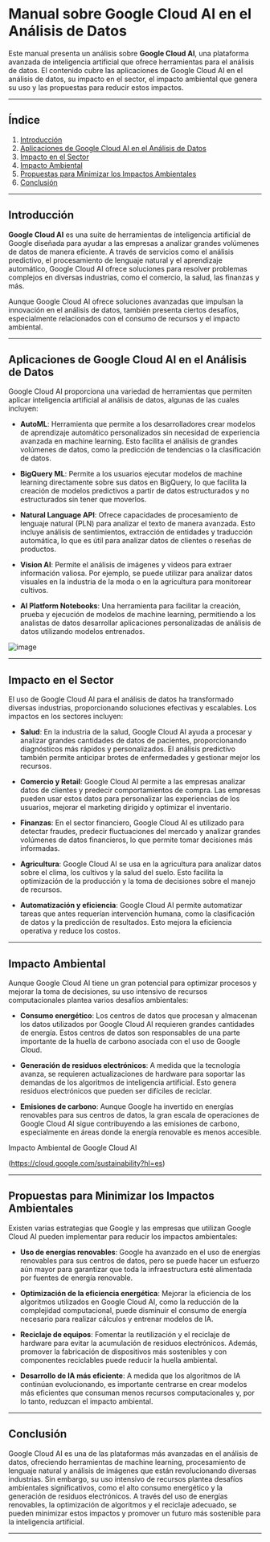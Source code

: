 # Manual sobre Google Cloud AI en el Análisis de Datos

Este manual presenta un análisis sobre **Google Cloud AI**, una plataforma avanzada de inteligencia artificial que ofrece herramientas para el análisis de datos. El contenido cubre las aplicaciones de Google Cloud AI en el análisis de datos, su impacto en el sector, el impacto ambiental que genera su uso y las propuestas para reducir estos impactos.

---

## Índice
1. [Introducción](#introducción)
2. [Aplicaciones de Google Cloud AI en el Análisis de Datos](#aplicaciones-de-google-cloud-ai-en-el-análisis-de-datos)
3. [Impacto en el Sector](#impacto-en-el-sector)
4. [Impacto Ambiental](#impacto-ambiental)
5. [Propuestas para Minimizar los Impactos Ambientales](#propuestas-para-minimizar-los-impactos-ambientales)
6. [Conclusión](#conclusión)

---

## Introducción

**Google Cloud AI** es una suite de herramientas de inteligencia artificial de Google diseñada para ayudar a las empresas a analizar grandes volúmenes de datos de manera eficiente. A través de servicios como el análisis predictivo, el procesamiento de lenguaje natural y el aprendizaje automático, Google Cloud AI ofrece soluciones para resolver problemas complejos en diversas industrias, como el comercio, la salud, las finanzas y más.

Aunque Google Cloud AI ofrece soluciones avanzadas que impulsan la innovación en el análisis de datos, también presenta ciertos desafíos, especialmente relacionados con el consumo de recursos y el impacto ambiental.

---

## Aplicaciones de Google Cloud AI en el Análisis de Datos

Google Cloud AI proporciona una variedad de herramientas que permiten aplicar inteligencia artificial al análisis de datos, algunas de las cuales incluyen:

- **AutoML**: Herramienta que permite a los desarrolladores crear modelos de aprendizaje automático personalizados sin necesidad de experiencia avanzada en machine learning. Esto facilita el análisis de grandes volúmenes de datos, como la predicción de tendencias o la clasificación de datos.

- **BigQuery ML**: Permite a los usuarios ejecutar modelos de machine learning directamente sobre sus datos en BigQuery, lo que facilita la creación de modelos predictivos a partir de datos estructurados y no estructurados sin tener que moverlos.

- **Natural Language API**: Ofrece capacidades de procesamiento de lenguaje natural (PLN) para analizar el texto de manera avanzada. Esto incluye análisis de sentimientos, extracción de entidades y traducción automática, lo que es útil para analizar datos de clientes o reseñas de productos.

- **Vision AI**: Permite el análisis de imágenes y videos para extraer información valiosa. Por ejemplo, se puede utilizar para analizar datos visuales en la industria de la moda o en la agricultura para monitorear cultivos.

- **AI Platform Notebooks**: Una herramienta para facilitar la creación, prueba y ejecución de modelos de machine learning, permitiendo a los analistas de datos desarrollar aplicaciones personalizadas de análisis de datos utilizando modelos entrenados.


![image](https://github.com/user-attachments/assets/d4a4808b-fc9e-4444-b71a-25138ded4271)

---

## Impacto en el Sector

El uso de Google Cloud AI para el análisis de datos ha transformado diversas industrias, proporcionando soluciones efectivas y escalables. Los impactos en los sectores incluyen:

- **Salud**: En la industria de la salud, Google Cloud AI ayuda a procesar y analizar grandes cantidades de datos de pacientes, proporcionando diagnósticos más rápidos y personalizados. El análisis predictivo también permite anticipar brotes de enfermedades y gestionar mejor los recursos.

- **Comercio y Retail**: Google Cloud AI permite a las empresas analizar datos de clientes y predecir comportamientos de compra. Las empresas pueden usar estos datos para personalizar las experiencias de los usuarios, mejorar el marketing dirigido y optimizar el inventario.

- **Finanzas**: En el sector financiero, Google Cloud AI es utilizado para detectar fraudes, predecir fluctuaciones del mercado y analizar grandes volúmenes de datos financieros, lo que permite tomar decisiones más informadas.

- **Agricultura**: Google Cloud AI se usa en la agricultura para analizar datos sobre el clima, los cultivos y la salud del suelo. Esto facilita la optimización de la producción y la toma de decisiones sobre el manejo de recursos.

- **Automatización y eficiencia**: Google Cloud AI permite automatizar tareas que antes requerían intervención humana, como la clasificación de datos y la predicción de resultados. Esto mejora la eficiencia operativa y reduce los costos.

---

## Impacto Ambiental

Aunque Google Cloud AI tiene un gran potencial para optimizar procesos y mejorar la toma de decisiones, su uso intensivo de recursos computacionales plantea varios desafíos ambientales:

- **Consumo energético**: Los centros de datos que procesan y almacenan los datos utilizados por Google Cloud AI requieren grandes cantidades de energía. Estos centros de datos son responsables de una parte importante de la huella de carbono asociada con el uso de Google Cloud.

- **Generación de residuos electrónicos**: A medida que la tecnología avanza, se requieren actualizaciones de hardware para soportar las demandas de los algoritmos de inteligencia artificial. Esto genera residuos electrónicos que pueden ser difíciles de reciclar.

- **Emisiones de carbono**: Aunque Google ha invertido en energías renovables para sus centros de datos, la gran escala de operaciones de Google Cloud AI sigue contribuyendo a las emisiones de carbono, especialmente en áreas donde la energía renovable es menos accesible.

 Impacto Ambiental de Google Cloud AI

(https://cloud.google.com/sustainability?hl=es)


---

## Propuestas para Minimizar los Impactos Ambientales

Existen varias estrategias que Google y las empresas que utilizan Google Cloud AI pueden implementar para reducir los impactos ambientales:

- **Uso de energías renovables**: Google ha avanzado en el uso de energías renovables para sus centros de datos, pero se puede hacer un esfuerzo aún mayor para garantizar que toda la infraestructura esté alimentada por fuentes de energía renovable.

- **Optimización de la eficiencia energética**: Mejorar la eficiencia de los algoritmos utilizados en Google Cloud AI, como la reducción de la complejidad computacional, puede disminuir el consumo de energía necesario para realizar cálculos y entrenar modelos de IA.

- **Reciclaje de equipos**: Fomentar la reutilización y el reciclaje de hardware para evitar la acumulación de residuos electrónicos. Además, promover la fabricación de dispositivos más sostenibles y con componentes reciclables puede reducir la huella ambiental.

- **Desarrollo de IA más eficiente**: A medida que los algoritmos de IA continúan evolucionando, es importante centrarse en crear modelos más eficientes que consuman menos recursos computacionales y, por lo tanto, reduzcan el impacto ambiental.

---

## Conclusión

Google Cloud AI es una de las plataformas más avanzadas en el análisis de datos, ofreciendo herramientas de machine learning, procesamiento de lenguaje natural y análisis de imágenes que están revolucionando diversas industrias. Sin embargo, su uso intensivo de recursos plantea desafíos ambientales significativos, como el alto consumo energético y la generación de residuos electrónicos. A través del uso de energías renovables, la optimización de algoritmos y el reciclaje adecuado, se pueden minimizar estos impactos y promover un futuro más sostenible para la inteligencia artificial.

---


